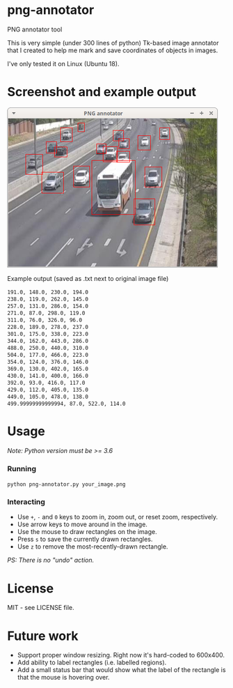 # png-annotator
PNG annotator tool

This is very simple (under 300 lines of python) Tk-based image annotator that I created to help me mark and save coordinates of objects in images.

I've only tested it on Linux (Ubuntu 18).

# Screenshot and example output

![Alt text](screenshot.png?raw=true "Title")

Example output (saved as .txt next to original image file)
```
191.0, 148.0, 230.0, 194.0
238.0, 119.0, 262.0, 145.0
257.0, 131.0, 286.0, 154.0
271.0, 87.0, 298.0, 119.0
311.0, 76.0, 326.0, 96.0
228.0, 189.0, 278.0, 237.0
301.0, 175.0, 338.0, 223.0
344.0, 162.0, 443.0, 286.0
488.0, 250.0, 440.0, 310.0
504.0, 177.0, 466.0, 223.0
354.0, 124.0, 376.0, 146.0
369.0, 130.0, 402.0, 165.0
430.0, 141.0, 400.0, 166.0
392.0, 93.0, 416.0, 117.0
429.0, 112.0, 405.0, 135.0
449.0, 105.0, 478.0, 138.0
499.99999999999994, 87.0, 522.0, 114.0
```

# Usage

_Note: Python version must be >= 3.6_

### Running

`python png-annotator.py your_image.png`

### Interacting

* Use `+`, `-` and `0` keys to zoom in, zoom out, or reset zoom, respectively.
* Use arrow keys to move around in the image.
* Use the mouse to draw rectangles on the image.
* Press `s` to save the currently drawn rectangles.
* Use `z` to remove the most-recently-drawn rectangle.

_PS: There is no "undo" action._

# License

MIT - see LICENSE file.

# Future work

* Support proper window resizing. Right now it's hard-coded to 600x400.
* Add ability to label rectangles (i.e. labelled regions).
* Add a small status bar that would show what the label of the rectangle is that the mouse is hovering over.
